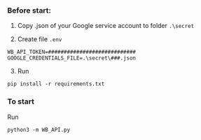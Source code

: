 ### Before start:

1. Copy .json of your Google service account to folder ```.\secret```

2. Create file
```.env```
```
WB_API_TOKEN=############################
GOOGLE_CREDENTIALS_FILE=.\secret\###.json
```

3. Run
```
pip install -r requirements.txt
```

### To start
Run
```
python3 -m WB_API.py
```